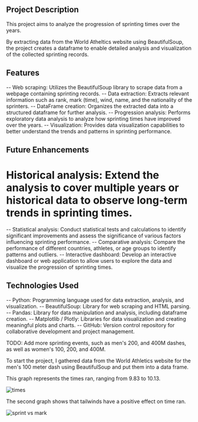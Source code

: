 ## Project Description
This project aims to analyze the progression of sprinting times over the years. 

By extracting data from the World Atheltics website using BeautifulSoup, the project creates a dataframe to enable detailed analysis and visualization of the collected sprinting records.

## Features
-- Web scraping: Utilizes the BeautifulSoup library to scrape data from a webpage containing sprinting records.
-- Data extraction: Extracts relevant information such as rank, mark (time), wind, name, and the nationality of the sprinters.
-- DataFrame creation: Organizes the extracted data into a structured dataframe for further analysis.
-- Progression analysis: Performs exploratory data analysis to analyze how sprinting times have improved over the years.
-- Visualization: Provides data visualization capabilities to better understand the trends and patterns in sprinting performance.


## Future Enhancements
# Historical analysis: Extend the analysis to cover multiple years or historical data to observe long-term trends in sprinting times.
-- Statistical analysis: Conduct statistical tests and calculations to identify significant improvements and assess the significance of various factors influencing sprinting performance.
-- Comparative analysis: Compare the performance of different countries, athletes, or age groups to identify patterns and outliers.
-- Interactive dashboard: Develop an interactive dashboard or web application to allow users to explore the data and visualize the progression of sprinting times.

## Technologies Used

-- Python: Programming language used for data extraction, analysis, and visualization.
 -- BeautifulSoup: Library for web scraping and HTML parsing.
 -- Pandas: Library for data manipulation and analysis, including dataframe creation.
-- Matplotlib / Plotly: Libraries for data visualization and creating meaningful plots and charts.
 -- GitHub: Version control repository for collaborative development and project management.

TODO: Add more sprinting events, such as  men's 200, and 400M dashes, as well as women's 100, 200, and 400M.



To start the project, I gathered data from the World Athletics website for the men's 100 meter dash using BeautifulSoup and put them into a data frame.




This graph represents the times ran, ranging from 9.83 to 10.13.


![times](https://github.com/lyokoth/Performance-progression-in-track-and-field-/assets/97857899/bece1bd0-74ef-4c91-b25a-5766d8437bac)



The second graph shows that tailwinds have a positive effect on time ran.

![sprint vs mark](https://github.com/lyokoth/Performance-progression-in-track-and-field-/assets/97857899/af2482ac-d224-4753-90b4-5a8ecdfa8780)








